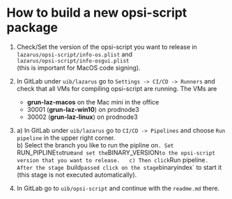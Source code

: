 # How to build a new opsi-script package

1. Check/Set the version of the opsi-script you want to release in  
`lazarus/opsi-script/info-os.plist` and  
`lazarus/opsi-script/info-osgui.plist`  
(this is important for MacOS code signing).

2. In GitLab under `uib/lazarus` go to `Settings -> CI/CD -> Runners` and check that all VMs for compiling opsi-script are running. The VMs are
    * **grun-laz-macos** on the Mac mini in the office
    * 30001 (**grun-laz-win10**) on prodnode3
    * 30002 (**grun-laz-linux**) on prodnode3

3. a) In GitLab under `uib/lazarus` go to `CI/CD -> Pipelines` and choose `Run pipeline` in the upper right corner.  
b) Select the branch you like to run the pipline on`. Set `RUN_PIPLINE` to `true` and set the `BINARY_VERSION` to the opsi-script version that you want to release.  
c) Then click `Run pipeline`. After the stage `build` passed click on the stage `binaryindex` to start it (this stage is not executed automatically).

4. In GitLab go to `uib/opsi-script` and continue with the `readme.md` there.
